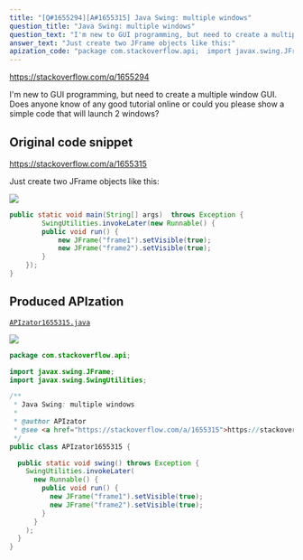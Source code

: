 ```yaml
---
title: "[Q#1655294][A#1655315] Java Swing: multiple windows"
question_title: "Java Swing: multiple windows"
question_text: "I'm new to GUI programming, but need to create a multiple window GUI. Does anyone know of any good tutorial online or could you please show a simple code that will launch 2 windows?"
answer_text: "Just create two JFrame objects like this:"
apization_code: "package com.stackoverflow.api;  import javax.swing.JFrame; import javax.swing.SwingUtilities;  /**  * Java Swing: multiple windows  *  * @author APIzator  * @see <a href=\"https://stackoverflow.com/a/1655315\">https://stackoverflow.com/a/1655315</a>  */ public class APIzator1655315 {    public static void swing() throws Exception {     SwingUtilities.invokeLater(       new Runnable() {         public void run() {           new JFrame(\"frame1\").setVisible(true);           new JFrame(\"frame2\").setVisible(true);         }       }     );   } }"
---
```


https://stackoverflow.com/q/1655294

I&#x27;m new to GUI programming, but need to create a multiple window GUI. Does anyone know of any good tutorial online or could you please show a simple code that will launch 2 windows?



## Original code snippet

https://stackoverflow.com/a/1655315

Just create two JFrame objects like this:

<div class="code-logo"><img src="/stackoverflow.png" /></div>

```java
public static void main(String[] args)  throws Exception {
        SwingUtilities.invokeLater(new Runnable() {
        public void run() {
            new JFrame("frame1").setVisible(true);
            new JFrame("frame2").setVisible(true);
        }
    });
}
```

## Produced APIzation

[`APIzator1655315.java`](https://github.com/blind-papers/apization-temp-data/raw/main/search/APIzator1655315.java)

<div class="code-logo"><img src="/apizator.png" /></div>

```java
package com.stackoverflow.api;

import javax.swing.JFrame;
import javax.swing.SwingUtilities;

/**
 * Java Swing: multiple windows
 *
 * @author APIzator
 * @see <a href="https://stackoverflow.com/a/1655315">https://stackoverflow.com/a/1655315</a>
 */
public class APIzator1655315 {

  public static void swing() throws Exception {
    SwingUtilities.invokeLater(
      new Runnable() {
        public void run() {
          new JFrame("frame1").setVisible(true);
          new JFrame("frame2").setVisible(true);
        }
      }
    );
  }
}

```